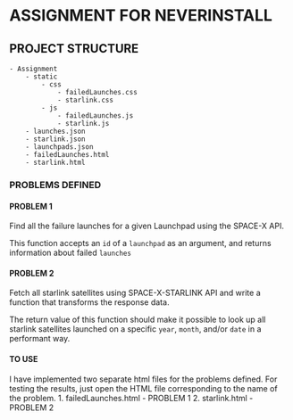 # ASSIGNMENT FOR NEVERINSTALL

## PROJECT STRUCTURE

	- Assignment
		- static
			- css
				- failedLaunches.css
				- starlink.css
			- js
				- failedLaunches.js
				- starlink.js
		- launches.json
		- starlink.json
		- launchpads.json
		- failedLaunches.html
		- starlink.html

### PROBLEMS DEFINED
#### PROBLEM 1
Find all the failure launches for a given Launchpad using the SPACE-X API.

This function accepts an `id` of a `launchpad` as an argument, and returns information about failed `launches`

#### PROBLEM 2
Fetch all starlink satellites using SPACE-X-STARLINK API and write a function that transforms the response data.

The return value of this function should make it possible to look up all starlink satellites launched on a specific `year`, `month`, and/or `date` in a performant way.


#### TO USE
I have implemented two separate html files for the problems defined. For testing the results, just open the HTML file corresponding to the name of the problem.
	1. failedLaunches.html - PROBLEM 1
	2. starlink.html - PROBLEM 2

